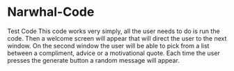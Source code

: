 # Narwhal-Code
Test Code
This code works very simply, all the user needs to do is run the code. 
Then a welcome screen will appear that will direct the user to the next window. 
On the second window the user will be able to pick from a list between a compliment, advice or a motivational quote. 
Each time the user presses the generate button a random message will appear. 
